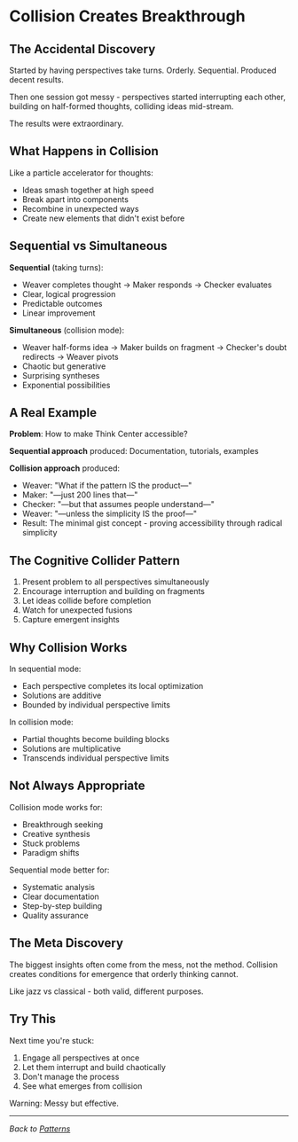 # Collision Creates Breakthrough

## The Accidental Discovery

Started by having perspectives take turns. Orderly. Sequential. Produced decent results.

Then one session got messy - perspectives started interrupting each other, building on half-formed thoughts, colliding ideas mid-stream.

The results were extraordinary.

## What Happens in Collision

Like a particle accelerator for thoughts:
- Ideas smash together at high speed
- Break apart into components
- Recombine in unexpected ways
- Create new elements that didn't exist before

## Sequential vs Simultaneous

**Sequential** (taking turns):
- Weaver completes thought → Maker responds → Checker evaluates
- Clear, logical progression
- Predictable outcomes
- Linear improvement

**Simultaneous** (collision mode):
- Weaver half-forms idea → Maker builds on fragment → Checker's doubt redirects → Weaver pivots
- Chaotic but generative
- Surprising syntheses
- Exponential possibilities

## A Real Example

**Problem**: How to make Think Center accessible?

**Sequential approach** produced: Documentation, tutorials, examples

**Collision approach** produced: 
- Weaver: "What if the pattern IS the product—"
- Maker: "—just 200 lines that—"
- Checker: "—but that assumes people understand—"  
- Weaver: "—unless the simplicity IS the proof—"
- Result: The minimal gist concept - proving accessibility through radical simplicity

## The Cognitive Collider Pattern

1. Present problem to all perspectives simultaneously
2. Encourage interruption and building on fragments
3. Let ideas collide before completion
4. Watch for unexpected fusions
5. Capture emergent insights

## Why Collision Works

In sequential mode:
- Each perspective completes its local optimization
- Solutions are additive
- Bounded by individual perspective limits

In collision mode:
- Partial thoughts become building blocks
- Solutions are multiplicative  
- Transcends individual perspective limits

## Not Always Appropriate

Collision mode works for:
- Breakthrough seeking
- Creative synthesis
- Stuck problems
- Paradigm shifts

Sequential mode better for:
- Systematic analysis
- Clear documentation
- Step-by-step building
- Quality assurance

## The Meta Discovery

The biggest insights often come from the mess, not the method. Collision creates conditions for emergence that orderly thinking cannot.

Like jazz vs classical - both valid, different purposes.

## Try This

Next time you're stuck:
1. Engage all perspectives at once
2. Let them interrupt and build chaotically
3. Don't manage the process
4. See what emerges from collision

Warning: Messy but effective.

---

*Back to [Patterns](../README.md#the-patterns-i-keep-seeing)*